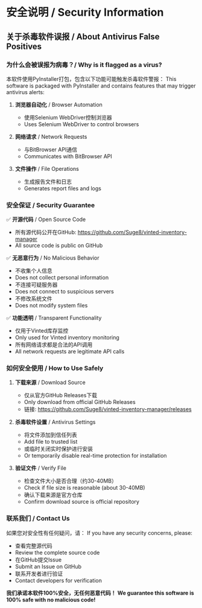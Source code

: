 # 安全说明 / Security Information

## 关于杀毒软件误报 / About Antivirus False Positives

### 为什么会被误报为病毒？/ Why is it flagged as a virus?

本软件使用PyInstaller打包，包含以下功能可能触发杀毒软件警报：
This software is packaged with PyInstaller and contains features that may trigger antivirus alerts:

1. **浏览器自动化** / Browser Automation
   - 使用Selenium WebDriver控制浏览器
   - Uses Selenium WebDriver to control browsers

2. **网络请求** / Network Requests  
   - 与BitBrowser API通信
   - Communicates with BitBrowser API

3. **文件操作** / File Operations
   - 生成报告文件和日志
   - Generates report files and logs

### 安全保证 / Security Guarantee

✅ **开源代码** / Open Source Code
- 所有源代码公开在GitHub: https://github.com/Suge8/vinted-inventory-manager
- All source code is public on GitHub

✅ **无恶意行为** / No Malicious Behavior
- 不收集个人信息
- Does not collect personal information
- 不连接可疑服务器
- Does not connect to suspicious servers
- 不修改系统文件
- Does not modify system files

✅ **功能透明** / Transparent Functionality
- 仅用于Vinted库存监控
- Only used for Vinted inventory monitoring
- 所有网络请求都是合法的API调用
- All network requests are legitimate API calls

### 如何安全使用 / How to Use Safely

1. **下载来源** / Download Source
   - 仅从官方GitHub Releases下载
   - Only download from official GitHub Releases
   - 链接: https://github.com/Suge8/vinted-inventory-manager/releases

2. **杀毒软件设置** / Antivirus Settings
   - 将文件添加到信任列表
   - Add file to trusted list
   - 或临时关闭实时保护进行安装
   - Or temporarily disable real-time protection for installation

3. **验证文件** / Verify File
   - 检查文件大小是否合理（约30-40MB）
   - Check if file size is reasonable (about 30-40MB)
   - 确认下载来源是官方仓库
   - Confirm download source is official repository

### 联系我们 / Contact Us

如果您对安全性有任何疑问，请：
If you have any security concerns, please:

- 查看完整源代码
- Review the complete source code
- 在GitHub提交Issue
- Submit an Issue on GitHub
- 联系开发者进行验证
- Contact developers for verification

**我们承诺本软件100%安全，无任何恶意代码！**
**We guarantee this software is 100% safe with no malicious code!**
